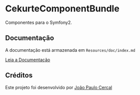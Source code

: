CekurteComponentBundle
=============

Componentes para o Symfony2.

Documentação
-------------

A documentação está armazenada em `Resources/doc/index.md`

[Leia a Documentação](https://github.com/CekurteSistemas/CekurteComponentBundle/blob/master/Resources/doc/index.md)

Créditos
-------------
Este projeto foi desenvolvido por [João Paulo Cercal](http://sistemas.cekurte.com "João Paulo Cercal")